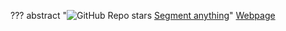 ??? abstract "![GitHub Repo stars](https://badgen.net/github/stars/facebookresearch/segment-anything) [Segment anything](https://github.com/facebookresearch/segment-anything)"
    [Webpage](https://segment-anything.com/)